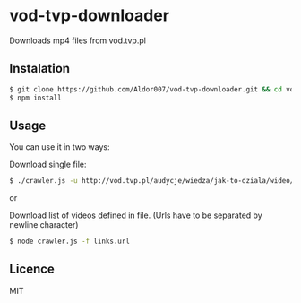 # vod-tvp-downloader
Downloads mp4 files from vod.tvp.pl

## Instalation
```bash
$ git clone https://github.com/Aldor007/vod-tvp-downloader.git && cd vod-tvp-downloader
$ npm install
```

## Usage

You can use it in two ways:

Download single file:
```bash
$ ./crawler.js -u http://vod.tvp.pl/audycje/wiedza/jak-to-dziala/wideo/historie-pewnych-wynalazkow-cz-2/20180764  
```
or

Download list of videos defined in file. (Urls have to be separated by newline character)

```bash
$ node crawler.js -f links.url
```

## Licence
MIT
